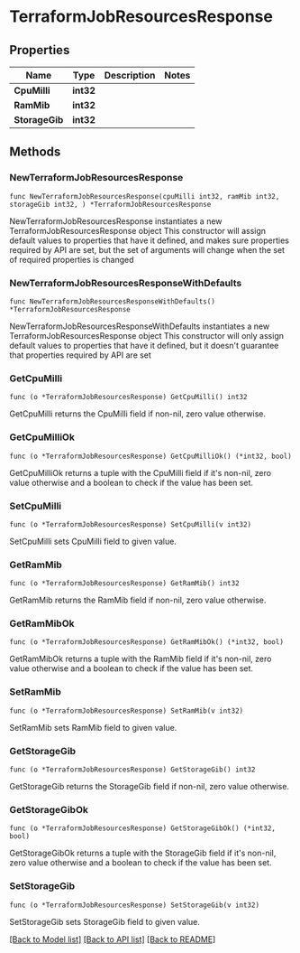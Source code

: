 # TerraformJobResourcesResponse

## Properties

Name | Type | Description | Notes
------------ | ------------- | ------------- | -------------
**CpuMilli** | **int32** |  | 
**RamMib** | **int32** |  | 
**StorageGib** | **int32** |  | 

## Methods

### NewTerraformJobResourcesResponse

`func NewTerraformJobResourcesResponse(cpuMilli int32, ramMib int32, storageGib int32, ) *TerraformJobResourcesResponse`

NewTerraformJobResourcesResponse instantiates a new TerraformJobResourcesResponse object
This constructor will assign default values to properties that have it defined,
and makes sure properties required by API are set, but the set of arguments
will change when the set of required properties is changed

### NewTerraformJobResourcesResponseWithDefaults

`func NewTerraformJobResourcesResponseWithDefaults() *TerraformJobResourcesResponse`

NewTerraformJobResourcesResponseWithDefaults instantiates a new TerraformJobResourcesResponse object
This constructor will only assign default values to properties that have it defined,
but it doesn't guarantee that properties required by API are set

### GetCpuMilli

`func (o *TerraformJobResourcesResponse) GetCpuMilli() int32`

GetCpuMilli returns the CpuMilli field if non-nil, zero value otherwise.

### GetCpuMilliOk

`func (o *TerraformJobResourcesResponse) GetCpuMilliOk() (*int32, bool)`

GetCpuMilliOk returns a tuple with the CpuMilli field if it's non-nil, zero value otherwise
and a boolean to check if the value has been set.

### SetCpuMilli

`func (o *TerraformJobResourcesResponse) SetCpuMilli(v int32)`

SetCpuMilli sets CpuMilli field to given value.


### GetRamMib

`func (o *TerraformJobResourcesResponse) GetRamMib() int32`

GetRamMib returns the RamMib field if non-nil, zero value otherwise.

### GetRamMibOk

`func (o *TerraformJobResourcesResponse) GetRamMibOk() (*int32, bool)`

GetRamMibOk returns a tuple with the RamMib field if it's non-nil, zero value otherwise
and a boolean to check if the value has been set.

### SetRamMib

`func (o *TerraformJobResourcesResponse) SetRamMib(v int32)`

SetRamMib sets RamMib field to given value.


### GetStorageGib

`func (o *TerraformJobResourcesResponse) GetStorageGib() int32`

GetStorageGib returns the StorageGib field if non-nil, zero value otherwise.

### GetStorageGibOk

`func (o *TerraformJobResourcesResponse) GetStorageGibOk() (*int32, bool)`

GetStorageGibOk returns a tuple with the StorageGib field if it's non-nil, zero value otherwise
and a boolean to check if the value has been set.

### SetStorageGib

`func (o *TerraformJobResourcesResponse) SetStorageGib(v int32)`

SetStorageGib sets StorageGib field to given value.



[[Back to Model list]](../README.md#documentation-for-models) [[Back to API list]](../README.md#documentation-for-api-endpoints) [[Back to README]](../README.md)


